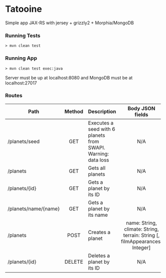 # Tatooine
Simple app JAX-RS with jersey + grizzly2 + Morphia/MongoDB


### Running Tests

```shell
> mvn clean test
```

### Running App
```shell
> mvn clean test exec:java
```

Server must be up at localhost:8080 and MongoDB must be at localhost:27017
 

### Routes
| Path          | Method | Description                               | Body JSON fields                                                                  |
| ---------- | :----: | --------------------------------------- | :-------------------------------------------------------------------------------: |
| /planets/seed |  GET  | Executes a seed with 6 planets from SWAPI. Warning: data loss | N/A |
| /planets     |  GET  | Gets all planets | N/A |
| /planets/{id} |  GET  | Gets a planet by its ID | N/A |
| /planets/name/{name} |  GET  | Gets a planet by its name | N/A |
| /planets     |  POST  | Creates a planet | name: String, climate: String, terrain: String [, filmAppearances: Integer]|
| /planets/{id} |  DELETE  | Deletes a planet by its ID | N/A |

